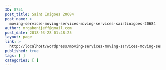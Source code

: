 ```yaml
---
ID: 8751
post_title: Saint Inigoes 20684
post_name: >
  moving-services-moving-services-moving-services-saintinigoes-20684
author: mrgabonijeff@gmail.com
post_date: 2018-03-28 01:48:25
layout: page
link: >
  http://localhost/wordpress/moving-services-moving-services-moving-services-saintinigoes-20684/
published: true
tags: [ ]
categories: [ ]
---
```

